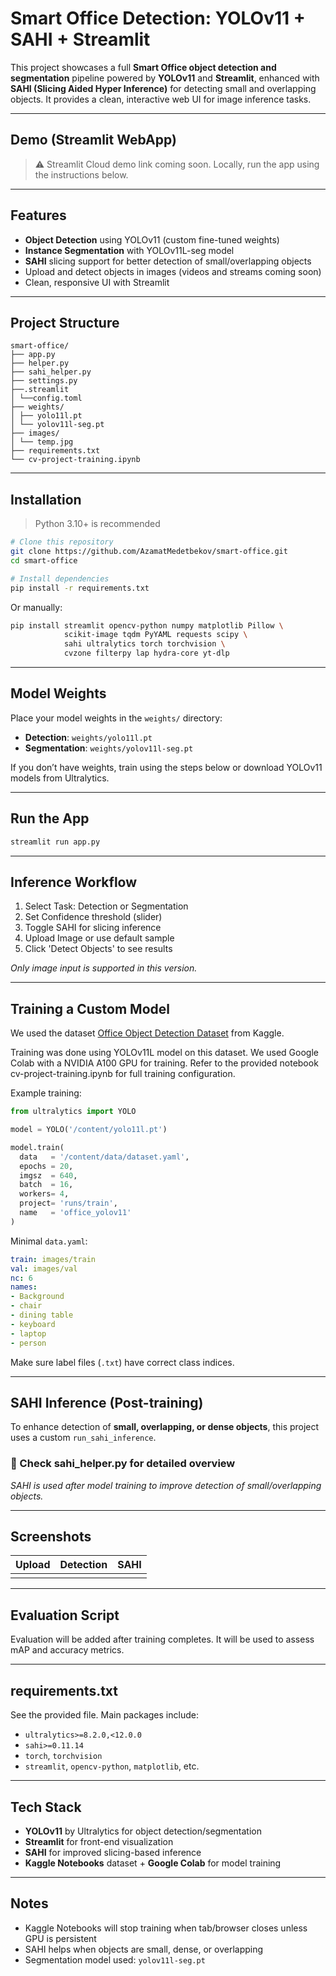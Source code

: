 # Smart Office Detection: YOLOv11 + SAHI + Streamlit

This project showcases a full **Smart Office object detection and segmentation** pipeline powered by **YOLOv11** and **Streamlit**, enhanced with **SAHI (Slicing Aided Hyper Inference)** for detecting small and overlapping objects. It provides a clean, interactive web UI for image inference tasks.

---

## Demo (Streamlit WebApp)

> ⚠️ Streamlit Cloud demo link coming soon. Locally, run the app using the instructions below.

---

## Features

* **Object Detection** using YOLOv11 (custom fine-tuned weights)
* **Instance Segmentation** with YOLOv11L-seg model
* **SAHI** slicing support for better detection of small/overlapping objects
* Upload and detect objects in images (videos and streams coming soon)
* Clean, responsive UI with Streamlit

---

## Project Structure

```
smart-office/
├── app.py 
├── helper.py 
├── sahi_helper.py 
├── settings.py 
├──.streamlit
│ └──config.toml
├── weights/
│ ├── yolo11l.pt 
│ └── yolov11l-seg.pt 
├── images/
│ └── temp.jpg 
├── requirements.txt 
└── cv-project-training.ipynb 
```
---

## Installation

> Python 3.10+ is recommended

```bash
# Clone this repository
git clone https://github.com/AzamatMedetbekov/smart-office.git
cd smart-office

# Install dependencies
pip install -r requirements.txt
```

Or manually:

```bash
pip install streamlit opencv-python numpy matplotlib Pillow \
            scikit-image tqdm PyYAML requests scipy \
            sahi ultralytics torch torchvision \
            cvzone filterpy lap hydra-core yt-dlp
```

---

## Model Weights

Place your model weights in the `weights/` directory:

* **Detection**: `weights/yolo11l.pt`
* **Segmentation**: `weights/yolov11l-seg.pt`

If you don’t have weights, train using the steps below or download YOLOv11 models from Ultralytics.

---

## Run the App

```bash
streamlit run app.py
```

---

## Inference Workflow

1. Select Task: Detection or Segmentation
2. Set Confidence threshold (slider)
3. Toggle SAHI for slicing inference
4. Upload Image or use default sample
5. Click 'Detect Objects' to see results

*Only image input is supported in this version.*

---

## Training a Custom Model

We used the dataset [Office Object Detection Dataset](https://www.kaggle.com/datasets/walidguirat/office-object-detection) from Kaggle.

Training was done using YOLOv11L model on this dataset. We used Google Colab with a NVIDIA A100 GPU for training. Refer to the provided notebook cv-project-training.ipynb for full training configuration.

Example training:

```python
from ultralytics import YOLO

model = YOLO('/content/yolo11l.pt')  

model.train(
  data   = '/content/data/dataset.yaml',
  epochs = 20,
  imgsz  = 640,
  batch  = 16,
  workers= 4,
  project= 'runs/train',
  name   = 'office_yolov11'
)
```

Minimal `data.yaml`:

```yaml
train: images/train
val: images/val
nc: 6
names:
- Background
- chair
- dining table
- keyboard
- laptop
- person
```

Make sure label files (`.txt`) have correct class indices.

---

## SAHI Inference (Post-training)

To enhance detection of **small, overlapping, or dense objects**, this project uses a custom `run_sahi_inference`.

### 🔧 Check sahi_helper.py for detailed overview

*SAHI is used after model training to improve detection of small/overlapping objects.*

---

## Screenshots

| Upload | Detection | SAHI |
| ------ | --------- | ---- |
|        |           |      |

---

## Evaluation Script

Evaluation will be added after training completes. It will be used to assess mAP and accuracy metrics.

---

## requirements.txt

See the provided file. Main packages include:

* `ultralytics>=8.2.0,<12.0.0`
* `sahi>=0.11.14`
* `torch`, `torchvision`
* `streamlit`, `opencv-python`, `matplotlib`, etc.

---

## Tech Stack

* **YOLOv11** by Ultralytics for object detection/segmentation
* **Streamlit** for front-end visualization
* **SAHI** for improved slicing-based inference
* **Kaggle Notebooks** dataset + **Google Colab** for model training 

---

## Notes

* Kaggle Notebooks will stop training when tab/browser closes unless GPU is persistent
* SAHI helps when objects are small, dense, or overlapping
* Segmentation model used: `yolov11l-seg.pt`
